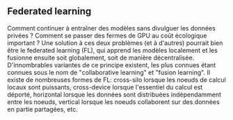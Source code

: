 ## Federated learning

Comment continuer à entraîner des modèles sans divulguer les données privées ?
Comment se passer des fermes de GPU au coût écologique important ?
Une solution à ces deux problèmes (et à d'autres) pourrait bien être le
federated learning (FL), qui apprend les modèles localement et les fusionne ensuite
soit globalement, soit de manière décentralisée.
D'innombrables variantes de ce principe existent, les plus connues étant connues
sous le nom de "collaborative learning" et "fusion learning".
Il existe de nombreuses formes de FL: cross-silo lorsque les noeuds de calcul locaux
sont puissants, cross-device lorsque l'essentiel du calcul est déporté, horizontal
lorsque les données sont distribuées indépendamment entre les noeuds, vertical lorsque
les noeuds collaborent sur des données en partie partagées, etc.

